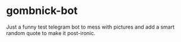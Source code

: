 # gombnick-bot
Just a funny test telegram bot to mess with pictures and add a smart random quote to make it post-ironic.
